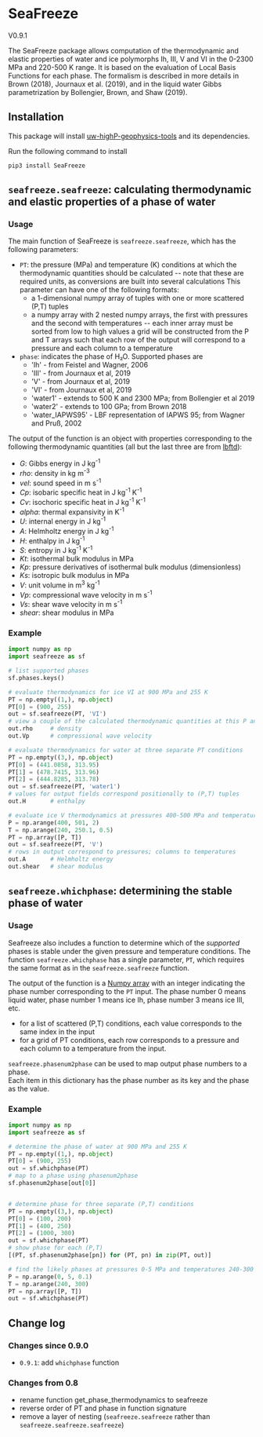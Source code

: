 # SeaFreeze

V0.9.1

The SeaFreeze package allows computation of the thermodynamic and elastic properties of water and ice polymorphs Ih, III, V and VI in the 0-2300 MPa and 220-500 K range. It is based on the evaluation of Local Basis Functions for each phase. The formalism is described in more details in Brown (2018), Journaux et al. (2019), and in the liquid water Gibbs parametrization by Bollengier, Brown, and Shaw (2019).


## Installation
This package will install [uw-highP-geophysics-tools](https://pypi.org/project/uw-highP-geophysics-tools/) and its dependencies.

Run the following command to install

`pip3 install SeaFreeze`


## `seafreeze.seafreeze`: calculating thermodynamic and elastic properties of a phase of water

### Usage
The main function of SeaFreeze is `seafreeze.seafreeze`, which has the following parameters:
- `PT`: the pressure (MPa) and temperature (K) conditions at which the thermodynamic quantities should be
  calculated -- note that these are required units, as conversions are built into several calculations
  This parameter can have one of the following formats:
  - a 1-dimensional numpy array of tuples with one or more scattered (P,T) tuples 
  - a numpy array with 2 nested numpy arrays, the first with pressures and the second
    with temperatures -- each inner array must be sorted from low to high values
    a grid will be constructed from the P and T arrays such that each row of the output
    will correspond to a pressure and each column to a temperature 
- `phase`: indicates the phase of H₂O.  Supported phases are
  - 'Ih' - from  Feistel and Wagner, 2006
  - 'III' - from Journaux et al, 2019
  - 'V' - from Journaux et al, 2019
  - 'VI' - from Journaux et al, 2019
  - 'water1' -  extends to 500 K and 2300 MPa; from Bollengier et al 2019
  - 'water2' -  extends to 100 GPa; from Brown 2018
  - 'water_IAPWS95' - LBF representation of IAPWS 95; from Wagner and Pruß, 2002


The output of the function is an object with properties corresponding to the following thermodynamic quantities
(all but the last three are from [lbftd](https://github.com/jmichaelb/LocalBasisFunction/tree/master/Python/lbftd)):
- _G_:  Gibbs energy in J kg<sup>-1</sup>
- _rho_: density in kg m<sup>-3</sup>
- _vel_: sound speed in m s<sup>-1</sup>
- _Cp_: isobaric specific heat in J kg<sup>-1</sup> K<sup>-1</sup>
- _Cv_: isochoric specific heat in J kg<sup>-1</sup> K<sup>-1</sup>
- _alpha_: thermal expansivity in K<sup>-1</sup>
- _U_: internal energy in J kg<sup>-1</sup>
- _A_: Helmholtz energy in J kg<sup>-1</sup>
- _H_: enthalpy in J kg<sup>-1</sup>
- _S_: entropy in J kg<sup>-1</sup> K<sup>-1</sup>
- _Kt_: isothermal bulk modulus in MPa
- _Kp_: pressure derivatives of isothermal bulk modulus (dimensionless)
- _Ks_: isotropic bulk modulus in MPa
- _V_: unit volume in m<sup>3</sup> kg<sup>-1</sup>
- _Vp_: compressional wave velocity in m s<sup>-1</sup>
- _Vs_: shear wave velocity in m s<sup>-1</sup>
- _shear_: shear modulus in MPa

### Example

```python
import numpy as np
import seafreeze as sf

# list supported phases
sf.phases.keys()

# evaluate thermodynamics for ice VI at 900 MPa and 255 K
PT = np.empty((1,), np.object)
PT[0] = (900, 255)
out = sf.seafreeze(PT, 'VI')
# view a couple of the calculated thermodynamic quantities at this P and T
out.rho     # density
out.Vp      # compressional wave velocity

# evaluate thermodynamics for water at three separate PT conditions
PT = np.empty((3,), np.object)
PT[0] = (441.0858, 313.95)
PT[1] = (478.7415, 313.96)
PT[2] = (444.8285, 313.78)
out = sf.seafreeze(PT, 'water1')
# values for output fields correspond positionally to (P,T) tuples 
out.H       # enthalpy

# evaluate ice V thermodynamics at pressures 400-500 MPa and temperatures 240-250 K
P = np.arange(400, 501, 2)
T = np.arange(240, 250.1, 0.5)
PT = np.array([P, T])
out = sf.seafreeze(PT, 'V')
# rows in output correspond to pressures; columns to temperatures
out.A       # Helmholtz energy
out.shear   # shear modulus
```


## `seafreeze.whichphase`: determining the stable phase of water

### Usage
Seafreeze also includes a function to determine which of the *supported* phases is stable
under the given pressure and temperature conditions. 
The function `seafreeze.whichphase` has a single parameter, `PT`, 
which requires the same format as in the `seafreeze.seafreeze` function.

The output of the function is a [Numpy array](https://docs.scipy.org/doc/numpy/reference/generated/numpy.ndarray.html)
with an integer indicating the phase number corresponding to the `PT` input.  The phase number 0 means 
liquid water, phase number 1 means ice Ih, phase number 3 means ice III, etc.
- for a list of scattered (P,T) conditions, each value corresponds to the same index in the input
- for a grid of PT conditions, each row corresponds to a pressure and each column to a temperature from the input.

`seafreeze.phasenum2phase` can be used to map output phase numbers to a phase.  
Each item in this dictionary has the phase number as its key and the phase as the value. 

### Example

```python
import numpy as np
import seafreeze as sf

# determine the phase of water at 900 MPa and 255 K
PT = np.empty((1,), np.object)
PT[0] = (900, 255)
out = sf.whichphase(PT)
# map to a phase using phasenum2phase
sf.phasenum2phase[out[0]]


# determine phase for three separate (P,T) conditions
PT = np.empty((3,), np.object)
PT[0] = (100, 200)
PT[1] = (400, 250)
PT[2] = (1000, 300)
out = sf.whichphase(PT)
# show phase for each (P,T)
[(PT, sf.phasenum2phase[pn]) for (PT, pn) in zip(PT, out)]

# find the likely phases at pressures 0-5 MPa and temperatures 240-300 K
P = np.arange(0, 5, 0.1)
T = np.arange(240, 300)
PT = np.array([P, T])
out = sf.whichphase(PT)
```

## Change log

### Changes since 0.9.0
- `0.9.1`: add `whichphase` function

### Changes from 0.8
- rename function get_phase_thermodynamics to seafreeze
- reverse order of PT and phase in function signature
- remove a layer of nesting (`seafreeze.seafreeze` rather than `seafreeze.seafreeze.seafreeze`)




